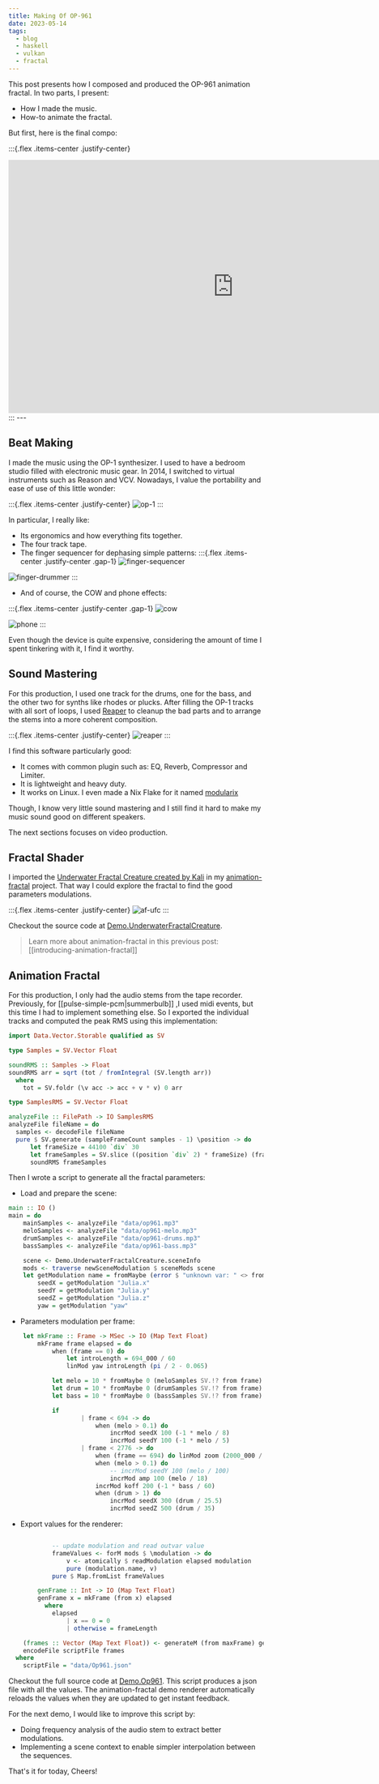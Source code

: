 ```yaml
---
title: Making Of OP-961
date: 2023-05-14
tags:
  - blog
  - haskell
  - vulkan
  - fractal
---
```


This post presents how I composed and produced the OP-961 animation fractal.
In two parts, I present:

- How I made the music.
- How-to animate the fractal.

But first, here is the final compo:

:::{.flex .items-center .justify-center}
<iframe width="888" height="500" src="https://www.youtube.com/embed/kVU5FsyzA1I" title="YouTube video player" frameborder="0" allow="accelerometer; autoplay; clipboard-write; encrypted-media; gyroscope; picture-in-picture" allowfullscreen></iframe>
:::
---

## Beat Making

I made the music using the OP-1 synthesizer. I used to have a bedroom studio filled with electronic music gear. In 2014, I switched to virtual instruments such as Reason and VCV. Nowadays, I value the portability and ease of use of this little wonder:

:::{.flex .items-center .justify-center}
![op-1](../static/op1.png)
:::

In particular, I really like:

- Its ergonomics and how everything fits together.
- The four track tape.
- The finger sequencer for dephasing simple patterns:
:::{.flex .items-center .justify-center .gap-1}
![finger-sequencer](../static/op1-finger-sequencer.png)

![finger-drummer](../static/op1-drummer.png)
:::
- And of course, the COW and phone effects:

:::{.flex .items-center .justify-center .gap-1}
![cow](../static/op1-cow.png)

![phone](../static/op1-phone.png)
:::

Even though the device is quite expensive, considering the amount of time I spent tinkering with it, I find it worthy.

## Sound Mastering

For this production, I used one track for the drums, one for the bass, and the other two for synths like rhodes or plucks.
After filling the OP-1 tracks with all sort of loops, I used [Reaper][reaper] to cleanup the bad parts and to arrange the stems into a more coherent composition.

:::{.flex .items-center .justify-center}
![reaper](../static/reaper.png)
:::

I find this software particularly good:

- It comes with common plugin such as: EQ, Reverb, Compressor and Limiter.
- It is lightweight and heavy duty.
- It works on Linux. I even made a Nix Flake for it named [modularix][modularix]

Though, I know very little sound mastering and I still find it hard to make my music sound good on different speakers.

The next sections focuses on video production.

## Fractal Shader

I imported the [Underwater Fractal Creature created by Kali][shadertoy-ufc] in my [animation-fractal][af] project. That way I could explore the fractal to find the good parameters modulations.

:::{.flex .items-center .justify-center}
![af-ufc](../static/af-ufc.png)
:::

Checkout the source code at [Demo.UnderwaterFractalCreature](https://gitlab.com/TristanCacqueray/animation-fractal/-/blob/main/src/Demo/UnderwaterFractalCreature.hs).

> Learn more about animation-fractal in this previous post: [[introducing-animation-fractal]]

## Animation Fractal

For this production, I only had the audio stems from the tape recorder. Previously, for [[pulse-simple-pcm|summerbulb]] ,I used midi events, but this time I had to implement something else. So I exported the individual tracks and computed the peak RMS using this implementation:

```haskell
import Data.Vector.Storable qualified as SV

type Samples = SV.Vector Float

soundRMS :: Samples -> Float
soundRMS arr = sqrt (tot / fromIntegral (SV.length arr))
  where
    tot = SV.foldr (\v acc -> acc + v * v) 0 arr

type SamplesRMS = SV.Vector Float

analyzeFile :: FilePath -> IO SamplesRMS
analyzeFile fileName = do
  samples <- decodeFile fileName
  pure $ SV.generate (sampleFrameCount samples - 1) \position -> do
      let frameSize = 44100 `div` 30
      let frameSamples = SV.slice ((position `div` 2) * frameSize) (frameSize) samples
      soundRMS frameSamples
```

Then I wrote a script to generate all the fractal parameters:

- Load and prepare the scene:
```haskell
main :: IO ()
main = do
    mainSamples <- analyzeFile "data/op961.mp3"
    meloSamples <- analyzeFile "data/op961-melo.mp3"
    drumSamples <- analyzeFile "data/op961-drums.mp3"
    bassSamples <- analyzeFile "data/op961-bass.mp3"

    scene <- Demo.UnderwaterFractalCreature.sceneInfo
    mods <- traverse newSceneModulation $ sceneMods scene
    let getModulation name = fromMaybe (error $ "unknown var: " <> from name) $ lookupModulation name mods
        seedX = getModulation "Julia.x"
        seedY = getModulation "Julia.y"
        seedZ = getModulation "Julia.z"
        yaw = getModulation "yaw"
```

- Parameters modulation per frame:
```haskell
    let mkFrame :: Frame -> MSec -> IO (Map Text Float)
        mkFrame frame elapsed = do
            when (frame == 0) do
                let introLength = 694_000 / 60
                linMod yaw introLength (pi / 2 - 0.065)

            let melo = 10 * fromMaybe 0 (meloSamples SV.!? from frame)
            let drum = 10 * fromMaybe 0 (drumSamples SV.!? from frame)
            let bass = 10 * fromMaybe 0 (bassSamples SV.!? from frame)

            if
                    | frame < 694 -> do
                        when (melo > 0.1) do
                            incrMod seedX 100 (-1 * melo / 8)
                            incrMod seedY 100 (-1 * melo / 5)
                    | frame < 2776 -> do
                        when (frame == 694) do linMod zoom (2000_000 / 60) 3.2
                        when (melo > 0.1) do
                            -- incrMod seedY 100 (melo / 100)
                            incrMod amp 100 (melo / 18)
                        incrMod koff 200 (-1 * bass / 60)
                        when (drum > 1) do
                            incrMod seedX 300 (drum / 25.5)
                            incrMod seedZ 500 (drum / 35)

```

- Export values for the renderer:
```haskell

            -- update modulation and read outvar value
            frameValues <- forM mods $ \modulation -> do
                v <- atomically $ readModulation elapsed modulation
                pure (modulation.name, v)
            pure $ Map.fromList frameValues

        genFrame :: Int -> IO (Map Text Float)
        genFrame x = mkFrame (from x) elapsed
          where
            elapsed
                | x == 0 = 0
                | otherwise = frameLength

    (frames :: Vector (Map Text Float)) <- generateM (from maxFrame) genFrame
    encodeFile scriptFile frames
  where
    scriptFile = "data/Op961.json"
```

Checkout the full source code at [Demo.Op961](https://gitlab.com/TristanCacqueray/animation-fractal/-/blob/main/src/Demo/Op961.hs).
This script produces a json file with all the values.
The animation-fractal demo renderer automatically reloads the values when they are updated to get instant feedback.

For the next demo, I would like to improve this script by:
- Doing frequency analysis of the audio stem to extract better modulations.
- Implementing a scene context to enable simpler interpolation between the sequences.

That's it for today,
Cheers!

[af]: https://gitlab.com/TristanCacqueray/animation-fractal
[op-1]: https://teenage.engineering/products/op-1/original/overview
[reaper]: https://reaper.fm
[modularix]: https://github.com/podenv/modularix
[shadertoy-ufc]: https://www.shadertoy.com/view/Mtf3Rr

